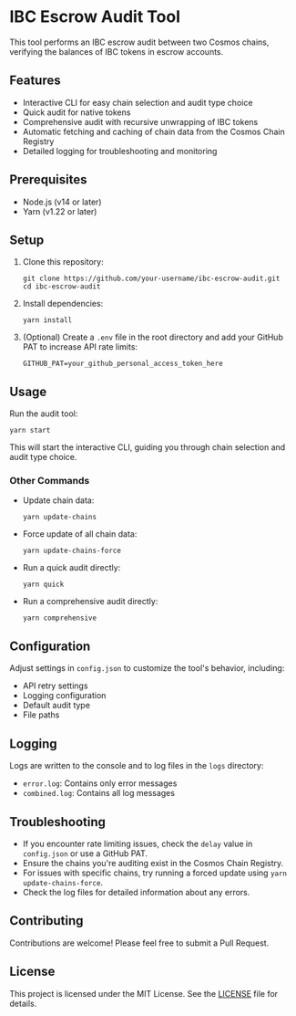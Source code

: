 # IBC Escrow Audit Tool

This tool performs an IBC escrow audit between two Cosmos chains, verifying the balances of IBC tokens in escrow accounts.

## Features

- Interactive CLI for easy chain selection and audit type choice
- Quick audit for native tokens
- Comprehensive audit with recursive unwrapping of IBC tokens
- Automatic fetching and caching of chain data from the Cosmos Chain Registry
- Detailed logging for troubleshooting and monitoring

## Prerequisites

- Node.js (v14 or later)
- Yarn (v1.22 or later)

## Setup

1. Clone this repository:
   ```
   git clone https://github.com/your-username/ibc-escrow-audit.git
   cd ibc-escrow-audit
   ```

2. Install dependencies:
   ```
   yarn install
   ```

3. (Optional) Create a `.env` file in the root directory and add your GitHub PAT to increase API rate limits:
   ```
   GITHUB_PAT=your_github_personal_access_token_here
   ```

## Usage

Run the audit tool:

```
yarn start
```

This will start the interactive CLI, guiding you through chain selection and audit type choice.

### Other Commands

- Update chain data:
  ```
  yarn update-chains
  ```

- Force update of all chain data:
  ```
  yarn update-chains-force
  ```

- Run a quick audit directly:
  ```
  yarn quick
  ```

- Run a comprehensive audit directly:
  ```
  yarn comprehensive
  ```

## Configuration

Adjust settings in `config.json` to customize the tool's behavior, including:

- API retry settings
- Logging configuration
- Default audit type
- File paths

## Logging

Logs are written to the console and to log files in the `logs` directory:
- `error.log`: Contains only error messages
- `combined.log`: Contains all log messages

## Troubleshooting

- If you encounter rate limiting issues, check the `delay` value in `config.json` or use a GitHub PAT.
- Ensure the chains you're auditing exist in the Cosmos Chain Registry.
- For issues with specific chains, try running a forced update using `yarn update-chains-force`.
- Check the log files for detailed information about any errors.

## Contributing

Contributions are welcome! Please feel free to submit a Pull Request.

## License

This project is licensed under the MIT License. See the [LICENSE](LICENSE) file for details.